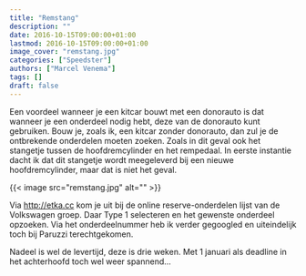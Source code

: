 ```yaml
---
title: "Remstang"
description: ""
date: 2016-10-15T09:00:00+01:00
lastmod: 2016-10-15T09:00:00+01:00
image_cover: "remstang.jpg"
categories: ["Speedster"]
authors: ["Marcel Venema"] 
tags: []
draft: false
---
```


Een voordeel wanneer je een kitcar bouwt met een donorauto is dat wanneer je een onderdeel nodig hebt, deze van de donorauto kunt gebruiken. Bouw je, zoals ik, een kitcar zonder donorauto, dan zul je de ontbrekende onderdelen moeten zoeken. Zoals in dit geval ook het stangetje tussen de hoofdremcylinder en het rempedaal. In eerste instantie dacht ik dat dit stangetje wordt meegeleverd bij een nieuwe hoofdremcylinder, maar dat is niet het geval.

<!--more-->
{{< image src="remstang.jpg" alt="" >}}

Via http://etka.cc kom je uit bij de online reserve-onderdelen lijst van de Volkswagen groep. Daar Type 1 selecteren en het gewenste onderdeel opzoeken. Via het onderdeelnummer heb ik verder gegoogled en uiteindelijk toch bij Paruzzi terechtgekomen. 

Nadeel is wel de levertijd, deze is drie weken. Met 1 januari als deadline in het achterhoofd toch wel weer spannend...

&nbsp;
